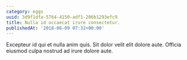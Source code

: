 ```yaml
---
category: eggs
uuid: 3d9f1dfa-5764-4150-adf1-206b1293efc9
title: Nulla id occaecat irure consectetur.
publishedAt: '2018-06-09 07:32+00:00'
---
```


Excepteur id qui et nulla anim quis. Sit dolor velit elit dolore aute. Officia eiusmod culpa nostrud ad irure dolore aute.